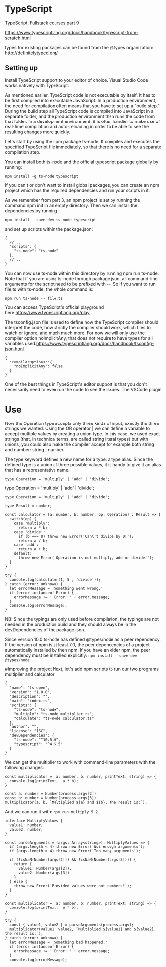 # TypeScript
TypeScript, Fullstack courses part 9

https://www.typescriptlang.org/docs/handbook/typescript-from-scratch.html

types for existing packages can be found from the @types organization: http://definitelytyped.org/

## Setting up

Install TypeScript support to your editor of choice. Visual Studio Code works natively with TypeScript.

As mentioned earlier, TypeScript code is not executable by itself. It has to be first compiled into executable JavaScript. In a production environment, the need for compilation often means that you have to set up a "build step." During the build step all TypeScript code is compiled into JavaScript in a separate folder, and the production environment then runs the code from that folder. In a development environment, it is often handier to make use of real-time compilation and auto-reloading in order to be able to see the resulting changes more quickly.

Let's  start by using the npm package ts-node. It compiles and executes the specified TypeScript file immediately, so that there is no need for a separate compilation step.

You can install both ts-node and the official typescript package globally by running:

`npm install -g ts-node typescript` 


If you can't or don't want to install global packages, you can create an npm project which has the required dependencies and run your scripts in it.

As we remember from part 3, an npm project is set by running the command npm init in an empty directory. Then we can install the dependencies by running

`npm install --save-dev ts-node typescript`


and set up scripts within the package.json:
```
{
  // ..
  "scripts": {
    "ts-node": "ts-node"
  },
  // ..
}
```
You can now use ts-node within this directory by running npm run ts-node. Note that if you are using ts-node through package.json, all command-line arguments for the script need to be prefixed with --. So if you want to run file.ts with ts-node, the whole command is:

`npm run ts-node -- file.ts`

You can access TypeScript's official playground here:https://www.typescriptlang.org/play

The tsconfig.json file is used to define how the TypeScript compiler should interpret the code, how strictly the compiler should work, which files to watch or ignore, and much much more. For now we will only use the compiler option noImplicitAny, that does not require to have types for all variables used.https://www.typescriptlang.org/docs/handbook/tsconfig-json.html

```
{
  "compilerOptions":{
    "noImplicitAny": false
  }
}
```
One of the best things in TypeScript's editor support is that you don't necessarily need to even run the code to see the issues. The VSCode plugin

# Use

Now the Operation type accepts only three kinds of input; exactly the three strings we wanted. Using the OR operator | we can define a variable to accept multiple values by creating a union type. In this case, we used exact strings (that, in technical terms, are called string literal types) but with unions, you could also make the compiler accept for example both string and number: string | number.

The type keyword defines a new name for a type: a type alias. Since the defined type is a union of three possible values, it is handy to give it an alias that has a representative name.

`type Operation = 'multiply' | 'add' | 'divide'; `

type Operation = 'multiply' | 'add' | 'divide';

```
type Operation = 'multiply' | 'add' | 'divide';

type Result = number;

const calculator = (a: number, b: number, op: Operation) : Result => {
  switch(op) {
    case 'multiply':
      return a * b;
    case 'divide':
      if (b === 0) throw new Error('Can\'t divide by 0!');
      return a / b;
    case 'add':
      return a + b;
    default:
      throw new Error('Operation is not multiply, add or divide!');
  }
}

try {
  console.log(calculator(1, 5 , 'divide'));
} catch (error: unknown) {
  let errorMessage = 'Something went wrong.'
  if (error instanceof Error) {
    errorMessage += ' Error: ' + error.message;
  }
  console.log(errorMessage);
}
```
NB: Since the typings are only used before compilation, the typings are not needed in the production build and they should always be in the devDependencies of the package.json.

Since version 10.0 ts-node has defined @types/node as a peer rependency. If the version of npm is at least 7.0, the peer dependencies of a project automatically installed by then npm. If you have an older npm, the peer dependency must be installed explicitly:
`npm install --save-dev @types/node`

#Improving the project
Next, let's add npm scripts to run our two programs multiplier and calculator:
```
{
  "name": "fs-open",
  "version": "1.0.0",
  "description": "",
  "main": "index.ts",
  "scripts": {
    "ts-node": "ts-node",
    "multiply": "ts-node multiplier.ts",
    "calculate": "ts-node calculator.ts"
  },
  "author": "",
  "license": "ISC",
  "devDependencies": {
    "ts-node": "^10.5.0",
    "typescript": "^4.5.5"
  }
}
```
We can get the multiplier to work with command-line parameters with the following changes:
```
const multiplicator = (a: number, b: number, printText: string) => {
  console.log(printText,  a * b);
}

const a: number = Number(process.argv[2])
const b: number = Number(process.argv[3])
multiplicator(a, b, `Multiplied ${a} and ${b}, the result is:`);
```
And we can run it with:
`npm run multiply 5 2`

```
interface MultiplyValues {
  value1: number;
  value2: number;
}

const parseArguments = (args: Array<string>): MultiplyValues => {
  if (args.length < 4) throw new Error('Not enough arguments');
  if (args.length > 4) throw new Error('Too many arguments');

  if (!isNaN(Number(args[2])) && !isNaN(Number(args[3]))) {
    return {
      value1: Number(args[2]),
      value2: Number(args[3])
    }
  } else {
    throw new Error('Provided values were not numbers!');
  }
}

const multiplicator = (a: number, b: number, printText: string) => {
  console.log(printText,  a * b);
}

try {
  const { value1, value2 } = parseArguments(process.argv);
  multiplicator(value1, value2, `Multiplied ${value1} and ${value2}, the result is:`);
} catch (error: unknown) {
  let errorMessage = 'Something bad happened.'
  if (error instanceof Error) {
    errorMessage += ' Error: ' + error.message;
  }
  console.log(errorMessage);
```
